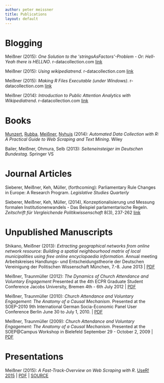 ```yaml
---
author: peter meissner
title: Publications
layout: default
---
```


# Blogging

Meißner (2015): *One Solution to the 'stringsAsFactors'-Problem - Or: Hell-Yeah there is HELLNO*. r-datacollection.com [link](http://www.r-datacollection.com/blog/hellno/)

Meißner (2015): *Using wikipediatrend*. r-datacollection.com [link](http://www.r-datacollection.com/blog/Using-wikipediatrend/)

Meißner (2015): *Making R Files Executable (under Windows)*. r-datacollection.com [link](http://www.r-datacollection.com/blog/Making-R-files-executable/)

Meißner (2014): *Introduction to Public Attention Analytics with Wikipediatrend*. r-datacollection.com [link](http://www.r-datacollection.com/blog/Introduction-to-Public-Attention-Analytics-with-Wikipediatrend/)


# Books

[Munzert](http://simonmunzert.github.io/), [Rubba](http://christianrubba.com/), [Meißner](http://pmeissner.com), [Nyhuis](https://www.youtube.com/watch?v=SiYrSYd7mlc><https://www.youtube.com/watch?v=SiYrSYd7mlc) (2014): *Automated Data Collection with R: A Practical Guide to Web Scraping and Text Mining*. Wiley

Bailer, Meißner, Ohmura, Selb (2013): *Seiteneinsteiger im Deutschen Bundestag*. Springer VS


# Journal Articles

Sieberer, Meißner, Keh, Müller, (forthcoming): Parliamentary Rule Changes in Europe: A Research Program. *Legislative Studies Quarterly*

Sieberer, Meißner, Keh, Müller, (2014), Konzeptionalisierung und Messung formalen Institutionenwandels - Das Beispiel parlamentarische Regeln. *Zeitschrift für Vergleichende Politikwissenschaft* 8(3), 237-262 [link](http://link.springer.com/article/10.1007/s12286-014-0216-7)



# Unpublished Manuscripts

Shikano, Meißner (2013): *Extracting geographical networks from online network resource: Building a spatial neighbourhood matrix of local municipalities using free online encyclopaedia information*. Annual meeting Arbeitskreises Handlungs- und Entscheidungstheorie
der Deutschen Vereinigung der Politischen Wissenschaft München, 7.-8. June 2013
| [PDF](http://pmeissner.com/downloads/Shikano_Meissner_2013.pdf)

Meißner, Traunmüller (2012): *The Dynamics of Church Attendance and Voluntary Engagement* Presented at the 4th ECPR Graduate Student Conference Jacobs University, Bremen 4th - 6th July 2012
| [PDF](http://pmeissner.com/downloads/Meissner_Traunmueller_2012.pdf)

Meißner, Traunmüller (2010): *Church Attendance and Voluntary Engagement: The Anatomy of a Causal
Mechanism*. Presented at the SOEP-2010 9th International German Socia-Economic Panel User Conference Berlin June 30 to July 1, 2010. 
| [PDF](http://pmeissner.com/downloads/Meissner_Traunmueller_2010.pdf)

Meißner, Traunmüller (2009): *Church Attendance and Voluntary Engagement: The Anatomy of a Causal Mechanism*. Presented at the SOEP@Campus Workshop in Bielefeld September 29 - October 2, 2009 
| [PDF](http://pmeissner.com/downloads/Meissner_Traunmueller_2009.pdf)


# Presentations

Meißner (2015): *A Fast-Track-Overview on Web Scraping with R*. [UseR! 2015](http://user2015.math.aau.dk) | [PDF](/downloads/user2015_meissner_webscraping.pdf) | [SOURCE](https://raw.githubusercontent.com/petermeissner/pres/master/user2015.Rmd)












